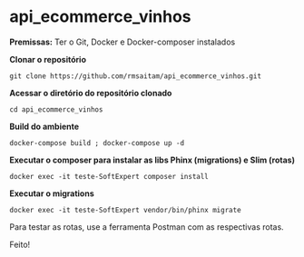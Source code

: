 # api_ecommerce_vinhos

**Premissas:** Ter o Git, Docker e Docker-composer instalados

**Clonar o repositório**

`git clone https://github.com/rmsaitam/api_ecommerce_vinhos.git`

**Acessar o diretório do repositório clonado**

`cd api_ecommerce_vinhos`

**Build do ambiente**

`docker-compose build ; docker-compose up -d`

**Executar o composer para instalar as libs Phinx (migrations) e Slim (rotas)**

`docker exec -it teste-SoftExpert composer install`

**Executar o migrations**

`docker exec -it teste-SoftExpert vendor/bin/phinx migrate`

Para testar as rotas, use a ferramenta Postman com as respectivas rotas.

Feito!
